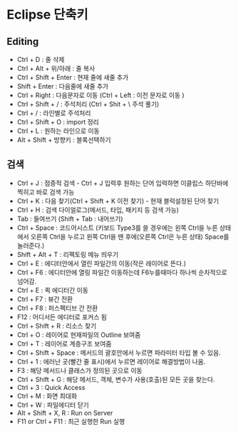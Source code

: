 # Eclipse 단축키

## Editing

- Ctrl + D : 줄 삭제
- Ctrl + Alt + 위/아래 : 줄 복사
- Ctrl + Shift + Enter : 현재 줄에 새줄 추가
- Shift + Enter : 다음줄에 새줄 추가
- Ctrl + Right : 다음문자로 이동 (Ctrl + Left : 이전 문자로 이동 )
- Ctrl + Shift + / : 주석처리 (Ctrl + Shit + \ 주석 풀기)
- Ctrl + / : 라인별로 주석처리
- Ctrl + Shift + O : import 정리
- Ctrl + L : 원하는 라인으로 이동
- Alt + Shift + 방향키 : 블록선택하기

## 검색

- Ctrl + J : 점증적 검색 - Ctrl + J 입력후 원하는 단어 입력하면 이클립스 하단바에 찍히고 바로 검색 가능
- Ctrl + K : 다음 찾기(Ctrl + Shift + K 이전 찾기)  - 현재 블럭설정된 단어 찾기
- Ctrl + H : 검색 다이얼로그(메서드, 타입, 패키지 등 검색 가능)
- Tab : 들여쓰기 (Shift + Tab : 내어쓰기)
- Ctrl + Space : 코드어시스트 (키보드 Type3를 쓸 경우에는 왼쪽 Ctrl을 누른 상태에서 오른쪽 Ctrl을 누르고 왼쪽 Ctrl을 뗀 후에(오른쪽 Ctrl은 누른 상태) Space를 눌러준다.)
- Shift + Alt + T : 리펙토링 메뉴 띄우기
- Ctrl + E : 에디터안에서 열린 파일간의 이동(작은 레이어로 뜬다.)
- Ctrl + F6 : 에디터안에 열링 파일간 이동하는데 F6누를때마다 하나씩 순차적으로 넘어감.
- Ctrl + E : 퀵 에디터간 이동
- Ctrl + F7 : 뷰간 전환
- Ctrl + F8 : 퍼스펙티브 간 전환
- F12 : 어디서든 에디터로 포커스 됨
- Ctrl + Shift + R : 리소스 찾기
- Ctrl + O : 레이어로 현재파일의 Outline 보여줌
- Ctrl + T : 레이어로 계층구조 보여줌
- Ctrl + Shift  + Space : 메서드의 괄호안에서 누르면 파라미터 타입 볼 수 있음.
- Ctrl + 1 : 에러난 곳(빨간 줄 표시)에서 누르면 레이어로 해결방법이 나옴.
- F3 : 해당 메서드나 클래스가 정의된 곳으로 이동
- Ctrl + Shift + G : 해당 메서드, 객체, 변수가 사용(호출)된 모든 곳을 찾는다.
- Ctrl + 3 : Quick Access
- Ctrl + M : 화면 최대화
- Ctrl + W : 파일에디터 닫기
- Alt + Shift + X, R : Run on Server
- F11 or Ctrl + F11 : 최근 실행한 Run 실행